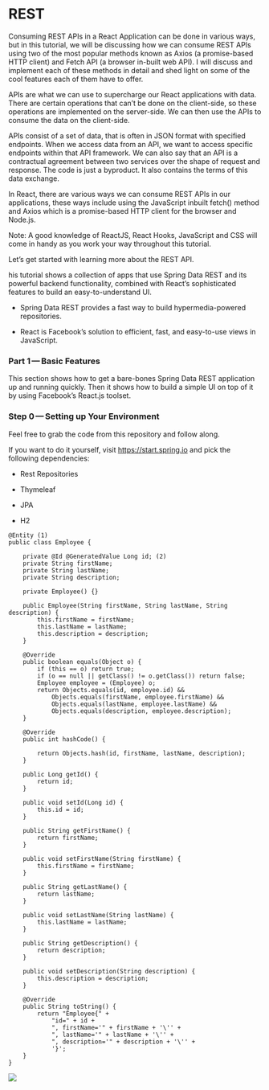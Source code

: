 # **REST**
Consuming REST APIs in a React Application can be done in various ways, but in this tutorial, we will be discussing how we can consume REST APIs using two of the most popular methods known as Axios (a promise-based HTTP client) and Fetch API (a browser in-built web API). I will discuss and implement each of these methods in detail and shed light on some of the cool features each of them have to offer.

APIs are what we can use to supercharge our React applications with data. There are certain operations that can’t be done on the client-side, so these operations are implemented on the server-side. We can then use the APIs to consume the data on the client-side.

APIs consist of a set of data, that is often in JSON format with specified endpoints. When we access data from an API, we want to access specific endpoints within that API framework. We can also say that an API is a contractual agreement between two services over the shape of request and response. The code is just a byproduct. It also contains the terms of this data exchange.

In React, there are various ways we can consume REST APIs in our applications, these ways include using the JavaScript inbuilt fetch() method and Axios which is a promise-based HTTP client for the browser and Node.js.

Note: A good knowledge of ReactJS, React Hooks, JavaScript and CSS will come in handy as you work your way throughout this tutorial.

Let’s get started with learning more about the REST API.

his tutorial shows a collection of apps that use Spring Data REST and its powerful backend functionality, combined with React’s sophisticated features to build an easy-to-understand UI.

* Spring Data REST provides a fast way to build hypermedia-powered repositories.

* React is Facebook’s solution to efficient, fast, and easy-to-use views in JavaScript.

### **Part 1 — Basic Features**
This section shows how to get a bare-bones Spring Data REST application up and running quickly. Then it shows how to build a simple UI on top of it by using Facebook’s React.js toolset.
### **Step 0 — Setting up Your Environment**
Feel free to grab the code from this repository and follow along.

If you want to do it yourself, visit https://start.spring.io and pick the following dependencies:

* Rest Repositories

* Thymeleaf

* JPA

* H2
```
@Entity (1)
public class Employee {

	private @Id @GeneratedValue Long id; (2)
	private String firstName;
	private String lastName;
	private String description;

	private Employee() {}

	public Employee(String firstName, String lastName, String description) {
		this.firstName = firstName;
		this.lastName = lastName;
		this.description = description;
	}

	@Override
	public boolean equals(Object o) {
		if (this == o) return true;
		if (o == null || getClass() != o.getClass()) return false;
		Employee employee = (Employee) o;
		return Objects.equals(id, employee.id) &&
			Objects.equals(firstName, employee.firstName) &&
			Objects.equals(lastName, employee.lastName) &&
			Objects.equals(description, employee.description);
	}

	@Override
	public int hashCode() {

		return Objects.hash(id, firstName, lastName, description);
	}

	public Long getId() {
		return id;
	}

	public void setId(Long id) {
		this.id = id;
	}

	public String getFirstName() {
		return firstName;
	}

	public void setFirstName(String firstName) {
		this.firstName = firstName;
	}

	public String getLastName() {
		return lastName;
	}

	public void setLastName(String lastName) {
		this.lastName = lastName;
	}

	public String getDescription() {
		return description;
	}

	public void setDescription(String description) {
		this.description = description;
	}

	@Override
	public String toString() {
		return "Employee{" +
			"id=" + id +
			", firstName='" + firstName + '\'' +
			", lastName='" + lastName + '\'' +
			", description='" + description + '\'' +
			'}';
	}
}
```
![](https://i.ytimg.com/vi/ieMhlyjPjWo/maxresdefault.jpg)
